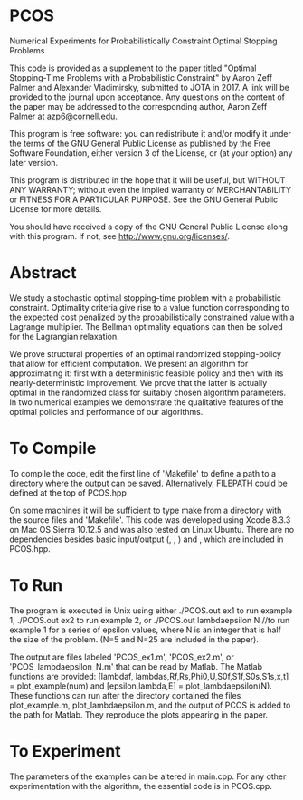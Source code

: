# PCOS
Numerical Experiments for Probabilistically Constraint Optimal Stopping Problems

This code is provided as a supplement to the paper titled "Optimal Stopping-Time Problems with a Probabilistic Constraint" by Aaron Zeff Palmer and Alexander Vladimirsky, submitted to JOTA in 2017. A link will be provided to the journal upon acceptance. Any questions on the content of the paper may be addressed to the corresponding author, Aaron Zeff Palmer at azp6@cornell.edu.

This program is free software: you can redistribute it and/or modify it under the terms of the GNU General Public License as published by the Free Software Foundation, either version 3 of the License, or (at your option) any later version.

This program is distributed in the hope that it will be useful, but WITHOUT ANY WARRANTY; without even the implied warranty of MERCHANTABILITY or FITNESS FOR A PARTICULAR PURPOSE.  See the GNU General Public License for more details.

You should have received a copy of the GNU General Public License along with this program.  If not, see <http://www.gnu.org/licenses/>.

# Abstract
We study a stochastic optimal stopping-time problem with a probabilistic constraint. Optimality criteria give rise to a value function corresponding to the expected cost penalized by the probabilistically constrained value with a Lagrange multiplier. The Bellman optimality equations can then be solved for the Lagrangian relaxation.

We prove structural properties of an optimal randomized stopping-policy that allow for efficient computation.  We present an algorithm for approximating it: first with a deterministic feasible policy and then with its nearly-deterministic improvement.  We prove that the latter is actually optimal in the randomized class for suitably chosen algorithm parameters. In two numerical examples we demonstrate the qualitative features of the optimal policies and performance of our algorithms.

# To Compile
To compile the code, edit the first line of 'Makefile' to define a path to a directory where the output can be saved.  Alternatively, FILEPATH could be defined at the top of PCOS.hpp

On some machines it will be sufficient to type make from a directory with the source files and 'Makefile'.  This code was developed using Xcode 8.3.3 on Mac OS Sierra 10.12.5 and was also tested on Linux Ubuntu.   There are no dependencies besides basic input/output (<iostream>, <fstream>, <sstream>) and <cmath>, which are included in PCOS.hpp.

# To Run
The program is executed in Unix using either
./PCOS.out ex1
to run example 1,
./PCOS.out ex2
to run example 2, or
./PCOS.out lambdaepsilon N
//to run example 1 for a series of epsilon values, where N is an integer that is half the size of the problem. (N=5 and N=25 are included in the paper).

The output are files labeled 'PCOS_ex1.m', 'PCOS_ex2.m', or 'PCOS_lambdaepsilon_N.m' that can be read by Matlab. The Matlab functions are provided:
[lambdaf, lambdas,Rf,Rs,Phi0,U,S0f,S1f,S0s,S1s,x,t] = plot_example(num)
and
[epsilon,lambda,E] = plot_lambdaepsilon(N).
These functions can run after the directory contained the files plot_example.m, plot_lambdaepsilon.m, and the output of PCOS is added to the path for Matlab. They reproduce the plots appearing in the paper.

# To Experiment
The parameters of the examples can be altered in main.cpp. For any other experimentation with the algorithm, the essential code is in PCOS.cpp.

